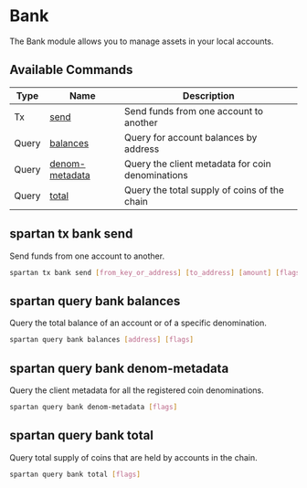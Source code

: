 # Bank

The Bank module allows you to manage assets in your local accounts.

## Available Commands

| Type  | Name                                                | Description                                      |
| ----- | --------------------------------------------------- | ------------------------------------------------ |
| Tx    | [send](spartan-tx-bank-send)                        | Send funds from one account to another           |
| Query | [balances](spartan-query-bank-balances)             | Query for account balances by address            |
| Query | [denom-metadata](spartan-query-bank-denom-metadata) | Query the client metadata for coin denominations |
| Query | [total](spartan-query-bank-total)                   | Query the total supply of coins of the chain     |

## spartan tx bank send

Send funds from one account to another.

```bash
spartan tx bank send [from_key_or_address] [to_address] [amount] [flags]
```

## spartan query bank balances

Query the total balance of an account or of a specific denomination.

```bash
spartan query bank balances [address] [flags]
```

## spartan query bank denom-metadata

Query the client metadata for all the registered coin denominations.

```bash
spartan query bank denom-metadata [flags]
```

## spartan query bank total

Query total supply of coins that are held by accounts in the chain.

```bash
spartan query bank total [flags]
```
